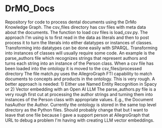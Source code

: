 # DrMO_Docs
Repository for code to process dental documents using the DrMo  Knowledge Graph.
The csv_files directory has csv files with meta data about the documents. The function to load csv files is load_csv.py. 
The approach I'm using is to first read in the data as literals and then to post process it to turn the literals into either
datatypes or instances of classes. Transforming into datatypes can be done easily with SPARQL. Transforming into instances of classes
will usually require some code. An example is the parse_authors file which recognizes strings that represent authors and turns each
string into an instance of the Person class.
When a csv file has been loaded into the ontology it is moved to the csv_files/processed directory
The file match.py uses the AllegroGraph FTI capability to match documents to concepts and products in the ontology. This is very rough. 
A better approach is needed: 1) Either use Named Entity Recognition in Spacy or 2) Vector embedding with an Open AI LLM
The parse_authors.py file is a very rough first cut at processing the author strings and turning them into instances of the 
Person class with appropriate values. E.g., the Document hasAuthor the Author. 
Currently the ontology is stored in the same top level directory as the Python files. Should probably change that but I want to leave
that one file because I gave a support person at AllegroGraph that URL to debug a problem I'm having with creating LLM vector embeddings. 
